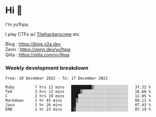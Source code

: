 # Hi 👋

I'm yu1hpa.

I play CTFs w/ [Thehackerscrew](https://www.thehackerscrew.team/) etc.

Blog : https://blog.y2a.dev  
Zenn : https://zenn.dev/yu1hpa  
Qiita : https://qiita.com/yu1hpa  

### Weekly development breakdown

<!--START_SECTION:waka-->

```text
From: 10 December 2022 - To: 17 December 2022

Ruby         7 hrs 12 mins   █████████▒░░░░░░░░░░░░░░░   37.32 %
TeX          3 hrs 13 mins   ████▒░░░░░░░░░░░░░░░░░░░░   16.68 %
C            2 hrs 19 mins   ███░░░░░░░░░░░░░░░░░░░░░░   12.05 %
Markdown     1 hr 45 mins    ██▒░░░░░░░░░░░░░░░░░░░░░░   09.11 %
Java         1 hr 26 mins    ██░░░░░░░░░░░░░░░░░░░░░░░   07.43 %
ERB          1 hr 23 mins    █▓░░░░░░░░░░░░░░░░░░░░░░░   07.19 %
```

<!--END_SECTION:waka-->

